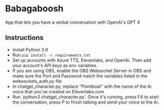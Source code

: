 # Babagaboosh
App that lets you have a verbal conversation with OpenAi's GPT 4

## Instructions
- Install Python 3.9
- Run `pip install -r requirements.txt`
- Set up accounts with Azure TTS, Elevenlabs, and OpenAi. Then add your account's API keys as env variables.
- If you are using OBS, enable the OBS Websocket Server in OBS and make sure the Port and Password match the variables listed in the websockets_auth.py file
- In chatgpt_character.py, replace "Pointboat" with the name of the Ai voice that you've created on Elevenlabs.com
- Run `python3 chatgpt_character.py'. Once it's running, press F4 to start the conversation, press P to finish talking and send your voice to the Ai.
